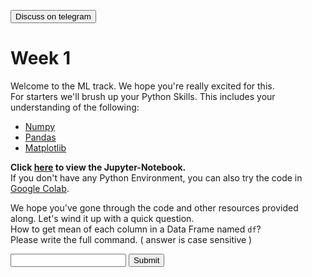 <a href='https://t.me/ml_code_for_100_days'><button>Discuss on telegram</button></a>
# Week 1
Welcome to the ML track. We hope you're really excited for this.  
For starters we'll brush up your Python Skills. This includes your understanding of the following:  

- [Numpy](https://numpy.org/)  
- [Pandas](https://pandas.pydata.org/)  
- [Matplotlib](https://matplotlib.org/)  

**Click [here](https://github.com/kabirnagpal/SoA-ML-14/blob/master/week%201.ipynb) to view the Jupyter-Notebook.**   
If you don't have any Python Environment, you can also try the code in [Google Colab](https://colab.research.google.com/).  


We hope you've gone through the code and other resources provided along. Let's wind it up with a quick question.  
How to get mean of each column in a Data Frame named `df`?    
Please write the full command. ( answer is case sensitive )    

<form method='POST'>  
  <input name='answer'>  
  <input type='submit' value='Submit'>  
</form>  
